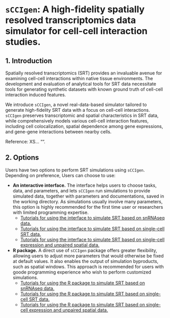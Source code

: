 
<!-- README.md is generated from README.Rmd. Please edit that file -->

# `sCCIgen`: A high-fidelity spatially resolved transcriptomics data simulator for cell-cell interaction studies.

## 1. Introduction

Spatially resolved transcriptomics (SRT) provides an invaluable avenue
for examining cell-cell interactions within native tissue environments.
The development and evaluation of analytical tools for SRT data
necessitate tools for generating synthetic datasets with known ground
truth of cell-cell interaction induced features.

We introduce `sCCIgen`, a novel real-data-based simulator tailored to
generate high-fidelity SRT data with a focus on cell-cell interactions.
`sCCIgen` preserves transcriptomic and spatial characteristics in SRT
data, while comprehensively models various cell-cell interaction
features, including cell colocalization, spatial dependence among gene
expressions, and gene-gene interactions between nearby cells.

Reference: XS… ““.

## 2. Options

Users have two options to perform SRT simulations using `sCCIgen`.
Depending on preference, Users can choose to use:

- **An interactive interface.** The interface helps users to choose
  tasks, data, and parameters, and lets `sCCIgen` run simulations to
  provide simulated data, together with parameters and documentations,
  saved in the working directory. As simulations usually involve many
  parameters, this option is highly recommended for the first time user
  or researchers with limited programming expertise.
  - [Tutorials for using the interface to simulate SRT based on snRNAseq
    data.](https://github.com/songxiaoyu/sCCIgen/tree/main/Rmd/Interface_snRNAseq.md)
  - [Tutorials for using the interface to simulate SRT based on
    single-cell SRT
    data.](https://github.com/songxiaoyu/sCCIgen/tree/main/Rmd/Interface_SRT.md)
  - [Tutorials for using the interface to simulate SRT based on
    single-cell expression and unpaired spatial
    data.](https://github.com/songxiaoyu/sCCIgen/tree/main/Rmd/Interface_unpaired.md)
- **R package.** A direct use of `sCCIgen` package offers greater
  flexibility, allowing users to adjust more parameters that would
  otherwise be fixed at default values. It also enables the output of
  simulation byproducts, such as spatial windows. This approach is
  recommended for users with goode programming experience who wish to
  perform customized simulations.
  - [Tutorials for using the R package to simulate SRT based on snRNAseq
    data.](https://github.com/songxiaoyu/sCCIgen/tree/main/Rmd/Rpackage_snRNAseq.md)
  - [Tutorials for using the R package to simulate SRT based on
    single-cell SRT
    data.](https://github.com/songxiaoyu/sCCIgen/tree/main/Rmd/Rpackage_SRT.md)
  - [Tutorials for using the R package to simulate SRT based on
    single-cell expression and unpaired spatial
    data.](https://github.com/songxiaoyu/sCCIgen/tree/main/Rmd/Rpackage_unpaired.md)
